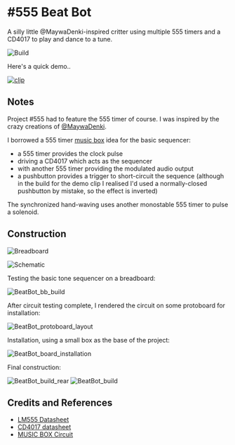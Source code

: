 # #555 Beat Bot

A silly little @MaywaDenki-inspired critter using multiple 555 timers and a CD4017 to play and dance to a tune.

![Build](./assets/BeatBot_build.jpg?raw=true)

Here's a quick demo..

[![clip](https://img.youtube.com/vi/IHyEona3Ixk/0.jpg)](https://www.youtube.com/watch?v=IHyEona3Ixk)

## Notes

Project #555 had to feature the 555 timer of course.
I was inspired by the crazy creations of [@MaywaDenki](https://twitter.com/MaywaDenki).

I borrowed a 555 timer [music box](http://www.555-timer-circuits.com/music-box.html) idea for the basic sequencer:

* a 555 timer provides the clock pulse
* driving a CD4017 which acts as the sequencer
* with another 555 timer providing the modulated audio output
* a pushbutton provides a trigger to short-circuit the sequence (although in the build for the demo clip I realised I'd used a normally-closed pushbutton by mistake, so the effect is inverted)

The synchronized hand-waving uses another monostable 555 timer to pulse a solenoid.

## Construction

![Breadboard](./assets/BeatBot_bb.jpg?raw=true)

![Schematic](./assets/BeatBot_schematic.jpg?raw=true)

Testing the basic tone sequencer on a breadboard:

![BeatBot_bb_build](./assets/BeatBot_bb_build.jpg?raw=true)

After circuit testing complete, I rendered the circuit on some protoboard for installation:

![BeatBot_protoboard_layout](./assets/BeatBot_protoboard_layout.jpg?raw=true)

Installation, using a small box as the base of the project:

![BeatBot_board_installation](./assets/BeatBot_board_installation.jpg?raw=true)

Final construction:

![BeatBot_build_rear](./assets/BeatBot_build_rear.jpg?raw=true)
![BeatBot_build](./assets/BeatBot_build.jpg?raw=true)

## Credits and References

* [LM555 Datasheet](https://www.futurlec.com/Linear/LM555CN.shtml)
* [CD4017 datasheet](https://www.futurlec.com/4000Series/CD4017.shtml)
* [MUSIC BOX Circuit](http://www.555-timer-circuits.com/music-box.html)
